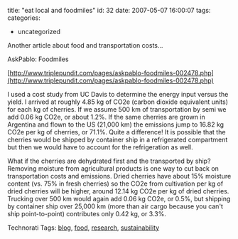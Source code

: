 title: "eat local and foodmiles"
id: 32
date: 2007-05-07 16:00:07
tags: 
categories: 
- uncategorized

Another article about food and transportation costs...

AskPablo: Foodmiles

[http://www.triplepundit.com/pages/askpablo-foodmiles-002478.php](http://www.triplepundit.com/pages/askpablo-foodmiles-002478.php)

I used a cost study from UC Davis to determine the energy input versus the yield. I arrived at roughly 4.85 kg of CO2e (carbon dioxide equivalent units) for each kg of cherries. If we assume 500 km of transportation by semi we add 0.06 kg CO2e, or about 1.2%. If the same cherries are grown in Argentina and flown to the US (21,000 km) the emissions jump to 16.82 kg CO2e per kg of cherries, or 71.1%. Quite a difference! It is possible that the cherries would be shipped by container ship in a refrigerated compartment but then we would have to account for the refrigeration as well.

What if the cherries are dehydrated first and the transported by ship? Removing moisture from agricultural products is one way to cut back on transportation costs and emissions. Dried cherries have about 15% moisture content (vs. 75% in fresh cherries) so the CO2e from cultivation per kg of dried cherries will be higher, around 12.14 kg CO2e per kg of dried cherries. Trucking over 500 km would again add 0.06 kg CO2e, or 0.5%, but shipping by container ship over 25,000 km (more than air cargo because you can't ship point-to-point) contributes only 0.42 kg, or 3.3%.

<!-- technorati tags start -->

Technorati Tags: [blog](http://www.technorati.com/tag/blog), [food](http://www.technorati.com/tag/food), [research](http://www.technorati.com/tag/research), [sustainability](http://www.technorati.com/tag/sustainability)
<!-- technorati tags end -->
